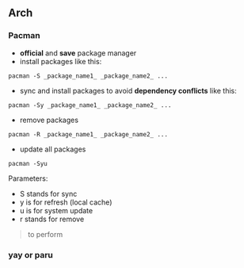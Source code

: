 ## Arch

### Pacman

-  **official** and **save** package manager
-  install packages like this:
```shell 
pacman -S _package_name1_ _package_name2_ ...
```
- sync and install packages to avoid **dependency conflicts** like this:
```shell
pacman -Sy _package_name1_ _package_name2_ ...
```
- remove packages 
```shell
pacman -R _package_name1_ _package_name2_ ...
```
- update all packages
```shell
pacman -Syu
```
Parameters:
- S stands for sync
- y is for refresh (local cache)
- u is for system update
- r stands for remove 
> to perform 
### yay or paru

